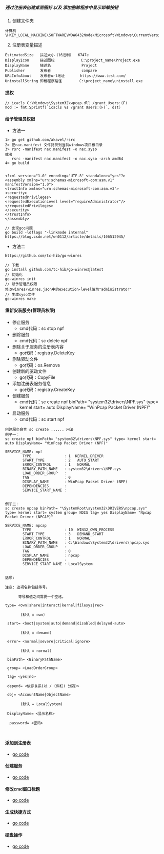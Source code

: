 ##### 通过注册表创建桌面图标 以及 添加删除程序中显示卸载按钮
1. 创建文件夹
```
计算机\HKEY_LOCAL_MACHINE\SOFTWARE\WOW6432Node\Microsoft\Windows\CurrentVersion\Uninstall\Project
```
2. 注册表变量描述
```
EstimatedSize   描述大小（16进制）  6747e
DisplayIcon     描述图标            C:\project_name\Project.exe
DisplayName     描述名              Project
Publisher       发布者              compare
URLInfoAbout    发布者url地址       https://www.test.com/
UninstallString 卸载程序路径        C:\project_name\uninstall.exe
```

#### 提权
```
// icacls C:\Windows\System32\wpcap.dll /grant Users:(F)
mod := fmt.Sprintf(`icacls %s /grant Users:(F)`, dst)
```

#### 给予管理员权限
- 方法一
```
1> go get github.com/akavel/rsrc
2> 把nac.manifest 文件拷贝到当前windows项目根目录
3> rsrc -manifest nac.manifest -o nac.syso
或者
   rsrc -manifest nac.manifest -o nac.syso -arch amd64 
4> go build


<?xml version="1.0" encoding="UTF-8" standalone="yes"?>
<assembly xmlns="urn:schemas-microsoft-com:asm.v1" manifestVersion="1.0">
<trustInfo xmlns="urn:schemas-microsoft-com:asm.v3">
<security>
<requestedPrivileges>
<requestedExecutionLevel level="requireAdministrator"/>
</requestedPrivileges>
</security>
</trustInfo>
</assembly>

// 出现gcc问题
go build -ldflags "-linkmode internal"
https://blog.csdn.net/wn0112/article/details/106512945/
```
- 方法二
```
https://github.com/tc-hib/go-winres

// 下载
go install github.com/tc-hib/go-winres@latest
// 初始化
go-winres init
// 赋予管理员权限
修改winres/winres.json中的execution-level值为"administrator"
// 生成syso文件
go-winres make
```


#### 重新安装服务(管理员权限)
- 停止服务
    - cmd代码：sc stop npf
- 删除服务
    - cmd代码：sc delete npf
- 删除关于服务的注册表内容
    - go代码：registry.DeleteKey
- 删除驱动文件
    - go代码：os.Remove
- 创建新的驱动文件
    - go代码：CopyFile
- 添加注册表服务信息
    - go代码：registry.CreateKey
- 创建服务
    - cmd代码：sc create npf binPath= "system32\drivers\NPF.sys" type= kernel start= auto DisplayName= "WinPcap Packet Driver (NPF)"
- 启动服务
    - cmd代码：sc start npf


```
创建服务命令 sc create ...... 用法
例子一：
sc create npf binPath= "system32\drivers\NPF.sys" type= kernel start= auto DisplayName= "WinPcap Packet Driver (NPF)"

SERVICE_NAME: npf
        TYPE               : 1  KERNEL_DRIVER
        START_TYPE         : 2   AUTO_START
        ERROR_CONTROL      : 1   NORMAL
        BINARY_PATH_NAME   : system32\drivers\NPF.sys
        LOAD_ORDER_GROUP   :
        TAG                : 0
        DISPLAY_NAME       : WinPcap Packet Driver (NPF)
        DEPENDENCIES       :
        SERVICE_START_NAME :


例子二：
sc create npcap binPath= "\SystemRoot\system32\DRIVERS\npcap.sys" type= kernel start= system group= NDIS tag= yes DisplayName= "Npcap Packet Driver (NPCAP)"

SERVICE_NAME: npcap
        TYPE               : 10  WIN32_OWN_PROCESS
        START_TYPE         : 3   DEMAND_START
        ERROR_CONTROL      : 1   NORMAL
        BINARY_PATH_NAME   : C:\Windows\System32\drivers\npcap.sys
        LOAD_ORDER_GROUP   :
        TAG                : 0
        DISPLAY_NAME       : npcap
        DEPENDENCIES       :
        SERVICE_START_NAME : LocalSystem


选项:

注意: 选项名称包括等号。

      等号和值之间需要一个空格。
      
type= <own|share|interact|kernel|filesys|rec>

       (默认 = own)

 start= <boot|system|auto|demand|disabled|delayed-auto>

       (默认 = demand)

 error= <normal|severe|critical|ignore>

       (默认 = normal)

 binPath= <BinaryPathName>

 group= <LoadOrderGroup>

 tag= <yes|no>

 depend= <依存关系(以 / (斜杠) 分隔)>

 obj= <AccountName|ObjectName>

       (默认 = LocalSystem)

 DisplayName= <显示名称>

  password= <密码>
  
 
```

#### 添加到注册表
- [go code](https://github.com/7134g/m_troops/blob/master/go/system/registry_windows.go)

#### 创建服务
- [go code]((https://github.com/7134g/m_troops/blob/master/go/system/serve_windows.go))

#### 修改cmd窗口标题
- [go code]((https://github.com/7134g/m_troops/blob/master/go/system/cmd_windows.go))

#### 生成快捷方式
- [go code](https://github.com/7134g/m_troops/blob/master/go/system/link_windows.go)

#### 硬盘操作
- [go code](https://github.com/7134g/m_troops/blob/master/go/system/dist_windows.go)